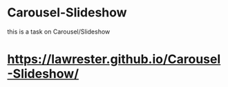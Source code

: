 # Carousel-Slideshow
this is a task on Carousel/Slideshow
#  https://lawrester.github.io/Carousel-Slideshow/
